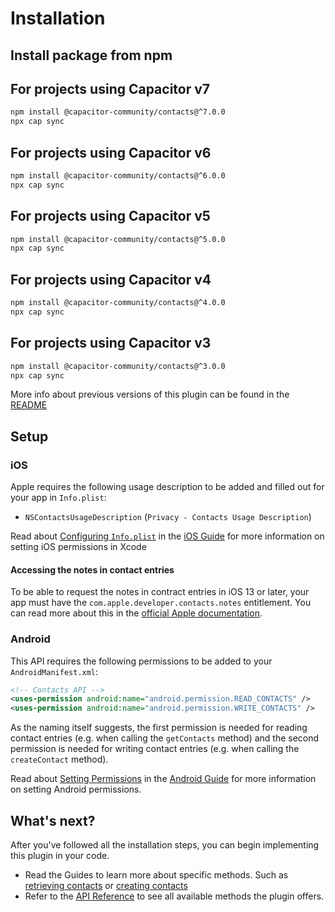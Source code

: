 # Installation

## Install package from npm

## For projects using Capacitor v7

```bash
npm install @capacitor-community/contacts@^7.0.0
npx cap sync
```


## For projects using Capacitor v6

```bash
npm install @capacitor-community/contacts@^6.0.0
npx cap sync
```


## For projects using Capacitor v5

```bash
npm install @capacitor-community/contacts@^5.0.0
npx cap sync
```

## For projects using Capacitor v4

```bash
npm install @capacitor-community/contacts@^4.0.0
npx cap sync

```

## For projects using Capacitor v3

```bash
npm install @capacitor-community/contacts@^3.0.0
npx cap sync
```

More info about previous versions of this plugin can be found in the [README](https://github.com/capacitor-community/contacts/blob/main/README.md#versions)

## Setup

### iOS

Apple requires the following usage description to be added and filled out for your app in `Info.plist`:

- `NSContactsUsageDescription` (`Privacy - Contacts Usage Description`)

Read about [Configuring `Info.plist`](https://capacitorjs.com/docs/ios/configuration#configuring-infoplist) in the [iOS Guide](https://capacitorjs.com/docs/ios) for more information on setting iOS permissions in Xcode

#### Accessing the notes in contact entries

To be able to request the notes in contract entries in iOS 13 or later, your app must have the `com.apple.developer.contacts.notes` entitlement. You can read more about this in the [official Apple documentation](https://developer.apple.com/documentation/bundleresources/entitlements/com_apple_developer_contacts_notes).

### Android

This API requires the following permissions to be added to your `AndroidManifest.xml`:

```xml
<!-- Contacts API -->
<uses-permission android:name="android.permission.READ_CONTACTS" />
<uses-permission android:name="android.permission.WRITE_CONTACTS" />
```

As the naming itself suggests, the first permission is needed for reading contact entries (e.g. when calling the `getContacts` method) and the second permission is needed for writing contact entries (e.g. when calling the `createContact` method).

Read about [Setting Permissions](https://capacitorjs.com/docs/android/configuration#setting-permissions) in the [Android Guide](https://capacitorjs.com/docs/android) for more information on setting Android permissions.

## What's next?

After you've followed all the installation steps, you can begin implementing this plugin in your code.

- Read the Guides to learn more about specific methods. Such as [retrieving contacts](guide-retrieving-contacts.md) or [creating contacts](guide-creating-contacts.md)
- Refer to the [API Reference](api.md#api-reference-🔌) to see all available methods the plugin offers.
<!-- - Take a look at some examples [here](https://github.com/capacitor-community/contacts-examples). -->
